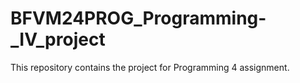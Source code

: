 # BFVM24PROG_Programming-_IV_project
This repository contains the project for Programming 4 assignment.
